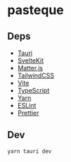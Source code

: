 # pasteque

## Deps

- [Tauri](https://tauri.studio/en/)
- [SvelteKit](https://kit.svelte.dev/)
- [Matter.js](https://brm.io/matter-js/)
- [TailwindCSS](https://tailwindcss.com/)
- [Vite](https://vitejs.dev/)
- [TypeScript](https://www.typescriptlang.org/)
- [Yarn](https://yarnpkg.com/)
- [ESLint](https://eslint.org/)
- [Prettier](https://prettier.io/)

## Dev

```bash
yarn tauri dev
```
